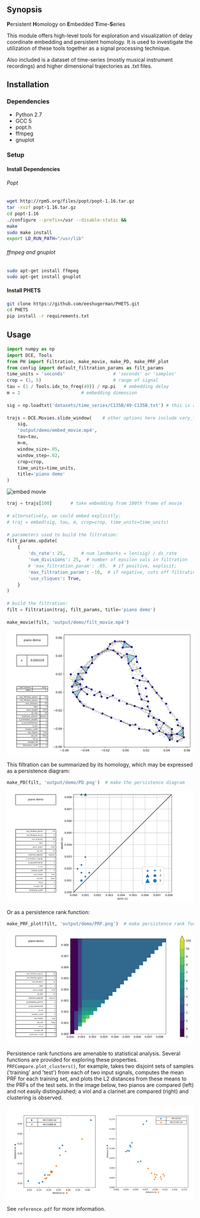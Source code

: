 ## Synopsis

**P**ersistent **H**omology on **E**mbedded **T**ime-**S**eries

This module offers high-level tools for exploration and visualization of delay coordinate 
embedding and persistent homology. It is used to investigate the utilization of these tools together as a signal 
processing technique.

Also included is a dataset of time-series (mostly musical instrument recordings) and 
higher dimensional trajectories as .txt files.



## Installation

### Dependencies
* Python 2.7
* GCC 5
* popt.h
* ffmpeg
* gnuplot


### Setup

#### Install Dependencies


###### Popt
```bash
wget http://rpm5.org/files/popt/popt-1.16.tar.gz
tar -xvzf popt-1.16.tar.gz
cd popt-1.16
./configure --prefix=/usr --disable-static &&
make
sudo make install
export LD_RUN_PATH="/usr/lib"
```

###### ffmpeg and gnuplot
```bash
sudo apt-get install ffmpeg
sudo apt-get install gnuplot
```

#### Install PHETS

```bash
git clone https://github.com/eeshugerman/PHETS.git
cd PHETS
pip install -r requirements.txt
```



## Usage
```python
import numpy as np
import DCE, Tools
from PH import Filtration, make_movie, make_PD, make_PRF_plot
from config import default_filtration_params as filt_params
time_units = 'seconds'                  # 'seconds' or 'samples'
crop = (1, 5)                           # range of signal
tau = (1 / Tools.idx_to_freq(49)) / np.pi	# embedding delay
m = 2 				        # embedding dimension

sig = np.loadtxt('datasets/time_series/C135B/49-C135B.txt') # this is a middle C from a piano

trajs = DCE.Movies.slide_window(    # other options here include vary_tau() and compare_multi()
	sig,
	'output/demo/embed_movie.mp4',
	tau=tau,
	m=m,
	window_size=.05, 
	window_step=.02,        
	crop=crop,
	time_units=time_units,
	title='piano demo'
)
```
![embed movie](docs/readme/embed_movie.gif "embed_movie.mp4")

```python
traj = trajs[100]		# take embedding from 100th frame of movie

# alternatively, we could embed explicitly:
# traj = embed(sig, tau, m, crop=crop, time_units=time_units)		

# parameters used to build the filtration:
filt_params.update(
	{
		'ds_rate': 25,      # num landmarks = len(sig) / ds_rate
		'num_divisions': 25,  # number of epsilon vals in filtration
		# 'max_filtration_param': .05,  # if positive, explicit;
		'max_filtration_param': -10,  # if negative, cuts off filtration at first 10 dim simplex
		'use_cliques': True,
	}
)

# build the filtration:
filt = Filtration(traj, filt_params, title='piano demo')

make_movie(filt, 'output/demo/filt_movie.mp4')
```

![filtration movie](docs/readme/filt_movie.gif "filt_movie.mp4")


This filtration can be summarized by its homology, which may be expressed as a persistence diagram:

```python
make_PD(filt, 'output/demo/PD.png')  # make the persistence diagram
```

![perseistence diagram](docs/readme/PD.png "PD.png")

Or as a persistence rank function:
```python
make_PRF_plot(filt, 'output/demo/PRF.png')  # make persistence rank function
```

![perseistence rank function](docs/readme/PRF.png "PRF.png")

Persistence rank functions are amenable to statistical analysis. Several functions are provided for exploring these properties.
`PRFCompare.plot_clusters()`, for example, takes two disjoint sets of samples ('training' and 'test') from each of two input signals,
computes the mean PRF for each training set, and plots the L2 distances from these means to the PRFs of the test sets. 
In the image below, two pianos are compared (left) and not easily distinguished; a viol and a clarinet are compared (right) and clustering is observed.

![not so different](docs/readme/clusters.png "left: piano vs piano | right: viol vs clarinet")

See `reference.pdf` for more information.

